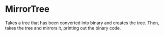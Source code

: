 # MirrorTree
Takes a tree that has been converted into binary and creates the tree.
Then, takes the tree and mirrors it, printing out the binary code.
